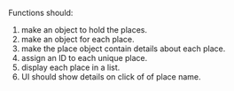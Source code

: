 Functions should:
1. make an object to hold the places.
2. make an object for each place.
3. make the place object contain details about each place.
4. assign an ID to each unique place.
5. display each place in a list.
6. UI should show details on click of of place name.